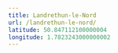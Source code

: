 ```yaml
---
title: Landrethun-le-Nord
url: /landrethun-le-nord/
latitude: 50.847112100000004
longitude: 1.7823243000000002
---
```


